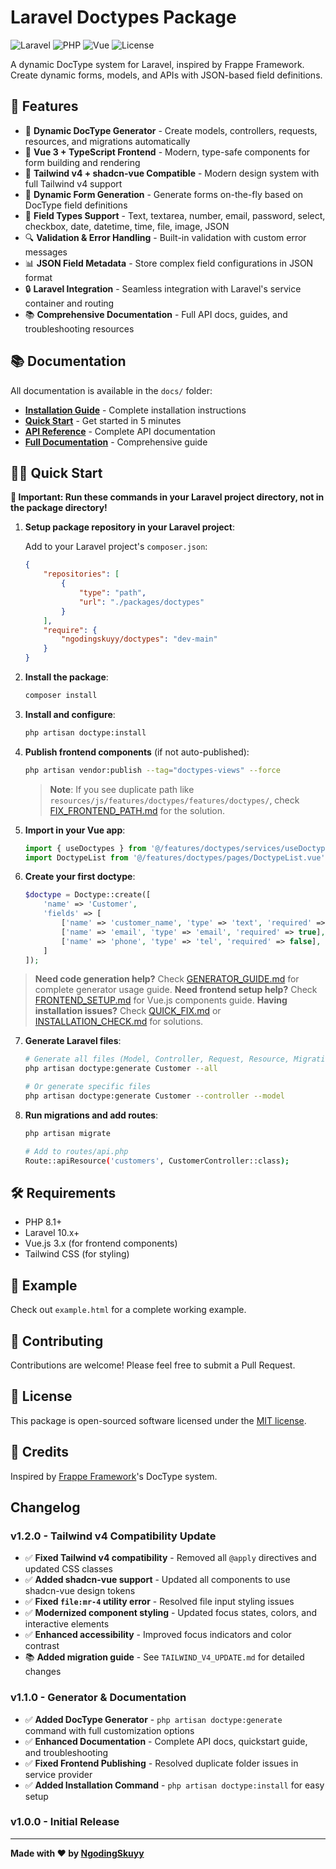 # Laravel Doctypes Package

![Laravel](https://img.shields.io/badge/Laravel-10.x%2B-red)
![PHP](https://img.shields.io/badge/PHP-8.1%2B-blue)
![Vue](https://img.shields.io/badge/Vue.js-3.x-green)
![License](https://img.shields.io/badge/License-MIT-yellow)

A dynamic DocType system for Laravel, inspired by Frappe Framework. Create dynamic forms, models, and APIs with JSON-based field definitions.

## 🚀 Features

- 🔧 **Dynamic DocType Generator** - Create models, controllers, requests, resources, and migrations automatically
- 🚀 **Vue 3 + TypeScript Frontend** - Modern, type-safe components for form building and rendering
- 🎨 **Tailwind v4 + shadcn-vue Compatible** - Modern design system with full Tailwind v4 support
- 📝 **Dynamic Form Generation** - Generate forms on-the-fly based on DocType field definitions
- 🎯 **Field Types Support** - Text, textarea, number, email, password, select, checkbox, date, datetime, time, file, image, JSON
- 🔍 **Validation & Error Handling** - Built-in validation with custom error messages
- 📊 **JSON Field Metadata** - Store complex field configurations in JSON format
- 🔒 **Laravel Integration** - Seamless integration with Laravel's service container and routing
- 📚 **Comprehensive Documentation** - Full API docs, guides, and troubleshooting resources

## 📚 Documentation

All documentation is available in the `docs/` folder:

- **[Installation Guide](docs/INSTALL.md)** - Complete installation instructions
- **[Quick Start](docs/QUICKSTART.md)** - Get started in 5 minutes
- **[API Reference](docs/API.md)** - Complete API documentation
- **[Full Documentation](docs/README.md)** - Comprehensive guide

## 🏃‍♂️ Quick Start

**📍 Important: Run these commands in your Laravel project directory, not in the package directory!**

1. **Setup package repository in your Laravel project**:
   
   Add to your Laravel project's `composer.json`:
   ```json
   {
       "repositories": [
           {
               "type": "path",
               "url": "./packages/doctypes"
           }
       ],
       "require": {
           "ngodingskuyy/doctypes": "dev-main"
       }
   }
   ```

2. **Install the package**:
   ```bash
   composer install
   ```

3. **Install and configure**:
   ```bash
   php artisan doctype:install
   ```

4. **Publish frontend components** (if not auto-published):
   ```bash
   php artisan vendor:publish --tag="doctypes-views" --force
   ```
   
   > **Note**: If you see duplicate path like `resources/js/features/doctypes/features/doctypes/`, check [FIX_FRONTEND_PATH.md](FIX_FRONTEND_PATH.md) for the solution.

5. **Import in your Vue app**:
   ```javascript
   import { useDoctypes } from '@/features/doctypes/services/useDoctypes'
   import DoctypeList from '@/features/doctypes/pages/DoctypeList.vue'
   ```

6. **Create your first doctype**:
   ```php
   $doctype = Doctype::create([
       'name' => 'Customer',
       'fields' => [
           ['name' => 'customer_name', 'type' => 'text', 'required' => true],
           ['name' => 'email', 'type' => 'email', 'required' => true],
           ['name' => 'phone', 'type' => 'tel', 'required' => false],
       ]
   ]);
   ```

> **Need code generation help?** Check [GENERATOR_GUIDE.md](GENERATOR_GUIDE.md) for complete generator usage guide.
> **Need frontend setup help?** Check [FRONTEND_SETUP.md](FRONTEND_SETUP.md) for Vue.js components guide.
> **Having installation issues?** Check [QUICK_FIX.md](QUICK_FIX.md) or [INSTALLATION_CHECK.md](INSTALLATION_CHECK.md) for solutions.

7. **Generate Laravel files**:
   ```bash
   # Generate all files (Model, Controller, Request, Resource, Migration)
   php artisan doctype:generate Customer --all
   
   # Or generate specific files
   php artisan doctype:generate Customer --controller --model
   ```

8. **Run migrations and add routes**:
   ```bash
   php artisan migrate
   
   # Add to routes/api.php
   Route::apiResource('customers', CustomerController::class);
   ```

## 🛠️ Requirements

- PHP 8.1+
- Laravel 10.x+
- Vue.js 3.x (for frontend components)
- Tailwind CSS (for styling)

## 📖 Example

Check out `example.html` for a complete working example.

## 🤝 Contributing

Contributions are welcome! Please feel free to submit a Pull Request.

## 📄 License

This package is open-sourced software licensed under the [MIT license](LICENSE).

## 🙏 Credits

Inspired by [Frappe Framework](https://frappeframework.com/)'s DocType system.

## Changelog

### v1.2.0 - Tailwind v4 Compatibility Update
- ✅ **Fixed Tailwind v4 compatibility** - Removed all `@apply` directives and updated CSS classes
- ✅ **Added shadcn-vue support** - Updated all components to use shadcn-vue design tokens
- ✅ **Fixed `file:mr-4` utility error** - Resolved file input styling issues
- ✅ **Modernized component styling** - Updated focus states, colors, and interactive elements
- ✅ **Enhanced accessibility** - Improved focus indicators and color contrast
- 📚 **Added migration guide** - See `TAILWIND_V4_UPDATE.md` for detailed changes

### v1.1.0 - Generator & Documentation
- ✅ **Added DocType Generator** - `php artisan doctype:generate` command with full customization options
- ✅ **Enhanced Documentation** - Complete API docs, quickstart guide, and troubleshooting
- ✅ **Fixed Frontend Publishing** - Resolved duplicate folder issues in service provider
- ✅ **Added Installation Command** - `php artisan doctype:install` for easy setup

### v1.0.0 - Initial Release

---

**Made with ❤️ by [NgodingSkuyy](https://github.com/ngodingskuyy)**